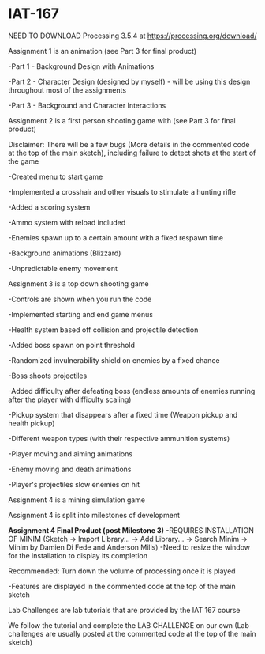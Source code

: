 # IAT-167
NEED TO DOWNLOAD Processing 3.5.4 at https://processing.org/download/

Assignment 1 is an animation (see Part 3 for final product)

-Part 1 - Background Design with Animations

-Part 2 - Character Design (designed by myself) - will be using this design throughout most of the assignments

-Part 3 - Background and Character Interactions



Assignment 2 is a first person shooting game with (see Part 3 for final product)

Disclaimer: There will be a few bugs (More details in the commented code at the top of the main sketch), including failure to detect shots at the start of the game

-Created menu to start game

-Implemented a crosshair and other visuals to stimulate a hunting rifle

-Added a scoring system

-Ammo system with reload included

-Enemies spawn up to a certain amount with a fixed respawn time

-Background animations (Blizzard)

-Unpredictable enemy movement



Assignment 3 is a top down shooting game 

-Controls are shown when you run the code

-Implemented starting and end game menus

-Health system based off collision and projectile detection

-Added boss spawn on point threshold

-Randomized invulnerability shield on enemies by a fixed chance

-Boss shoots projectiles

-Added difficulty after defeating boss (endless amounts of enemies running after the player with difficulty scaling)

-Pickup system that disappears after a fixed time (Weapon pickup and health pickup)

-Different weapon types (with their respective ammunition systems)

-Player moving and aiming animations

-Enemy moving and death animations

-Player's projectiles slow enemies on hit



Assignment 4 is a mining simulation game

Assignment 4 is split into milestones of development

****Assignment 4 Final Product (post Milestone 3)****
  -REQUIRES INSTALLATION OF MINIM 
  (Sketch -> Import Library... -> Add Library... -> Search Minim -> Minim by Damien Di Fede and Anderson Mills)
    -Need to resize the window for the installation to display its completion
  
  Recommended: Turn down the volume of processing once it is played

-Features are displayed in the commented code at the top of the main sketch



Lab Challenges are lab tutorials that are provided by the IAT 167 course

We follow the tutorial and complete the LAB CHALLENGE on our own (Lab challenges are usually posted at the commented code at the top of the main sketch)
